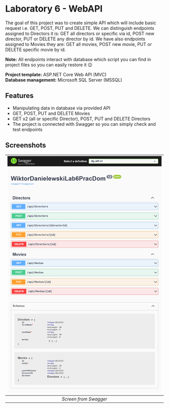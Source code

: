 # Laboratory 6 - WebAPI
The goal of this project was to create simple API which will include basic request i.e. GET, POST, PUT and DELETE.
We can distinguish endpoints assigned to Directors it is: GET all directors or specific via id, POST new director, PUT or DELETE any director by id.
We have also endpoints assigned to Movies they are: GET all movies, POST new movie, PUT or DELETE specific movie by id.

<strong>Note:</strong> All endpoints interact with database which script you can find in project files so you can easily restore it :wink:

<strong>Project template:</strong>  ASP.NET Core Web API (MVC)
<br>
<strong>Database management:</strong> Microsoft SQL Server (MSSQL)

## Features
 - Manipulating data in database via provided API
 - GET, POST, PUT and DELETE Movies
 - GET x2 (all or specific Director), POST, PUT and DELETE Directors
 - The project is connected with Swagger so you can simply check and test endpoints  


## Screenshots

|<img src="swagger-view.png" alt="drawing" width="700"/>|
|:--:|
|*Screen from Swagger*|